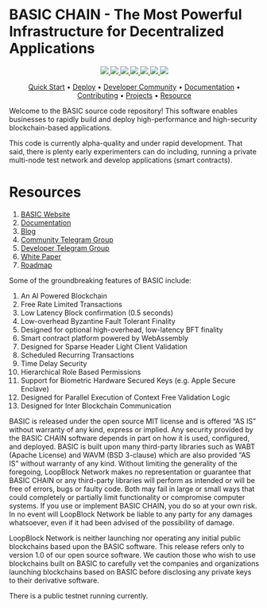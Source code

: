 
# BASIC CHAIN - The Most Powerful Infrastructure for Decentralized Applications

<p align="center">
  <a href="#">
    <img src="https://img.shields.io/badge/chat-on%20discord-brightgreen.svg">
  </a>
    
  <a href="https://travis-ci.org/basicnetwork/basic/">
    <img src="https://travis-ci.org/basicnetwork/basic.svg?branch=master">
  </a>
  
  <a href="https://codecov.io/gh/tronprotocol/java-tron">
    <img src="https://codecov.io/gh/tronprotocol/java-tron/branch/develop/graph/badge.svg" />
  </a>
  
  <a href="https://github.com/tronprotocol/java-tron/issues">
    <img src="https://img.shields.io/github/issues/tronprotocol/java-tron.svg">
  </a>
  
  <a href="https://github.com/tronprotocol/java-tron/pulls">
    <img src="https://img.shields.io/github/issues-pr/tronprotocol/java-tron.svg">
  </a>
  
  <a href="https://github.com/tronprotocol/java-tron/graphs/contributors"> 
    <img src="https://img.shields.io/github/contributors/tronprotocol/java-tron.svg">
  </a>
  
  <a href="LICENSE">
    <img src="https://img.shields.io/github/license/tronprotocol/java-tron.svg">
  </a>
</p>

<p align="center">
  <a href="#quick-start">Quick Start</a> •
  <a href="#deploy">Deploy</a> •
  <a href="#developer-community">Developer Community</a> •
  <a href="http://developers.tron.network">Documentation</a> •
  <a href="#contributing">Contributing</a> •
  <a href="#projects">Projects</a> •
  <a href="#resource">Resource</a>
</p>

Welcome to the BASIC source code repository! This software enables businesses to rapidly build and deploy high-performance and high-security blockchain-based applications.

This code is currently alpha-quality and under rapid development. That said,
there is plenty early experimenters can do including, running a private multi-node test network and
develop applications (smart contracts).

# Resources
1. [BASIC Website](https://basicchain.org)
2. [Documentation](https://basicchain.org/basic)
3. [Blog](https://steemit.com/@basicchain)
4. [Community Telegram Group](https://basicchain.org/chat)
5. [Developer Telegram Group](https://t.me/joinchat/EaEnSUPktgfoI-XPfMYtcQ)
6. [White Paper](https://github.com/EOSIO/Documentation/blob/master/TechnicalWhitePaper.md)
7. [Roadmap](https://github.com/EOSIO/Documentation/blob/master/Roadmap.md)

Some of the groundbreaking features of BASIC include:

1. An AI Powered Blockchain
1. Free Rate Limited Transactions
1. Low Latency Block confirmation (0.5 seconds)
1. Low-overhead Byzantine Fault Tolerant Finality
1. Designed for optional high-overhead, low-latency BFT finality
1. Smart contract platform powered by WebAssembly
1. Designed for Sparse Header Light Client Validation
1. Scheduled Recurring Transactions
1. Time Delay Security
1. Hierarchical Role Based Permissions
1. Support for Biometric Hardware Secured Keys (e.g. Apple Secure Enclave)
1. Designed for Parallel Execution of Context Free Validation Logic
1. Designed for Inter Blockchain Communication

BASIC is released under the open source MIT license and is offered “AS IS” without warranty of any kind, express or implied. Any security provided by the BASIC CHAIN software depends in part on how it is used, configured, and deployed. BASIC is built upon many third-party libraries such as WABT (Apache License) and WAVM (BSD 3-clause) which are also provided “AS IS” without warranty of any kind. Without limiting the generality of the foregoing, LoopBlock Network makes no representation or guarantee that BASIC CHAIN or any third-party libraries will perform as intended or will be free of errors, bugs or faulty code. Both may fail in large or small ways that could completely or partially limit functionality or compromise computer systems. If you use or implement BASIC CHAIN, you do so at your own risk. In no event will LoopBlock Network be liable to any party for any damages whatsoever, even if it had been advised of the possibility of damage.  

LoopBlock Network is neither launching nor operating any initial public blockchains based upon the BASIC software. This release refers only to version 1.0 of our open source software. We caution those who wish to use blockchains built on BASIC to carefully vet the companies and organizations launching blockchains based on BASIC before disclosing any private keys to their derivative software.

There is a public testnet running currently.
